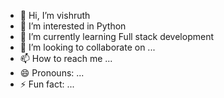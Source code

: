 - 👋 Hi, I’m vishruth
- 👀 I’m interested in Python
- 🌱 I’m currently learning Full stack development
- 💞️ I’m looking to collaborate on ...
- 📫 How to reach me ...
- 😄 Pronouns: ...
- ⚡ Fun fact: ...

<!---
vishruth57/vishruth57 is a ✨ special ✨ repository because its `README.md` (this file) appears on your GitHub profile.
You can click the Preview link to take a look at your changes.
--->
